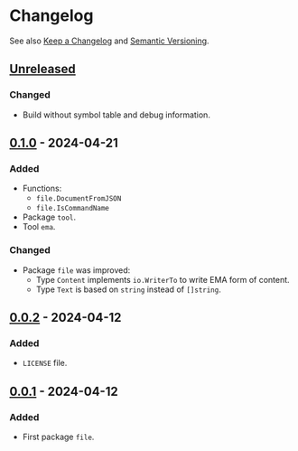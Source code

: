 # Changelog

See also [Keep a Changelog](https://keepachangelog.com/en/1.1.0/)
and [Semantic Versioning](https://semver.org/spec/v2.0.0.html).

## [Unreleased]

### Changed
- Build without symbol table and debug information.

## [0.1.0] - 2024-04-21

### Added

- Functions:
  - `file.DocumentFromJSON`
  - `file.IsCommandName`
- Package `tool`.
- Tool `ema`.

### Changed

- Package `file` was improved:
  - Type `Content` implements `io.WriterTo` to write EMA form of content.
  - Type `Text` is based on `string` instead of `[]string`.

## [0.0.2] - 2024-04-12

### Added

- `LICENSE` file.

## [0.0.1] - 2024-04-12

### Added

- First package `file`.

[Unreleased]: https://github.com/dark-pink/ema/compare/v0.1.0...main
[0.1.0]: https://github.com/dark-pink/ema/compare/v0.0.2...v0.1.0
[0.0.2]: https://github.com/dark-pink/ema/compare/v0.0.1...v0.0.2
[0.0.1]: https://github.com/dark-pink/ema/tag/v0.0.1
